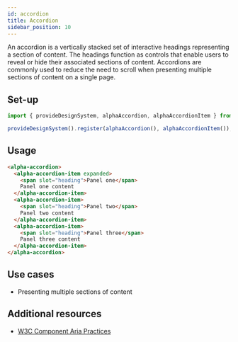 ```yaml
---
id: accordion
title: Accordion
sidebar_position: 10
---
```



An accordion is a vertically stacked set of interactive headings representing a section of content. The headings function as controls that enable users to reveal or hide their associated sections of content. Accordions are commonly used to reduce the need to scroll when presenting multiple sections of content on a single page.

## Set-up

```ts
import { provideDesignSystem, alphaAccordion, alphaAccordionItem } from '@genesislcap/alpha-design-system';

provideDesignSystem().register(alphaAccordion(), alphaAccordionItem());
```

## Usage

```html live
<alpha-accordion>
  <alpha-accordion-item expanded>
    <span slot="heading">Panel one</span>
    Panel one content
  </alpha-accordion-item>
  <alpha-accordion-item>
    <span slot="heading">Panel two</span>
    Panel two content
  </alpha-accordion-item>
  <alpha-accordion-item>
    <span slot="heading">Panel three</span>
    Panel three content
  </alpha-accordion-item>
</alpha-accordion>
```

## Use cases

* Presenting multiple sections of content

## Additional resources

- [W3C Component Aria Practices](https://w3c.github.io/aria-practices/#accordion)